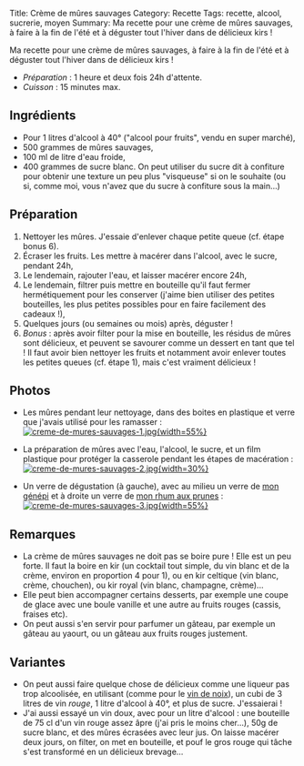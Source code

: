 Title: Crème de mûres sauvages
Category: Recette
Tags: recette, alcool, sucrerie, moyen
Summary: Ma recette pour une crème de mûres sauvages, à faire à la fin de l'été et à déguster tout l'hiver dans de délicieux kirs !

Ma recette pour une crème de mûres sauvages, à faire à la fin de l'été et à déguster tout l'hiver dans de délicieux kirs !

- *Préparation* : 1 heure et deux fois 24h d'attente.
- *Cuisson* : 15 minutes max.

## Ingrédients

- Pour 1 litres d'alcool à 40° ("alcool pour fruits", vendu en super marché),
- 500 grammes de mûres sauvages,
- 100 ml de litre d'eau froide,
- 400 grammes de sucre blanc. On peut utiliser du sucre dit à confiture pour obtenir une texture un peu plus "visqueuse" si on le souhaite (ou si, comme moi, vous n'avez que du sucre à confiture sous la main…)

## Préparation
1. Nettoyer les mûres. J'essaie d'enlever chaque petite queue (cf. étape bonus 6).
2. Écraser les fruits. Les mettre à macérer dans l'alcool, avec le sucre, pendant 24h,
3. Le lendemain, rajouter l'eau, et laisser macérer encore 24h,
4. Le lendemain, filtrer puis mettre en bouteille qu'il faut fermer hermétiquement pour les conserver (j'aime bien utiliser des petites bouteilles, les plus petites possibles pour en faire facilement des cadeaux !),
5. Quelques jours (ou semaines ou mois) après, déguster !
6. *Bonus* : après avoir filter pour la mise en bouteille, les résidus de mûres sont délicieux, et peuvent se savourer comme un dessert en tant que tel ! Il faut avoir bien nettoyer les fruits et notamment avoir enlever toutes les petites queues (cf. étape 1), mais c'est vraiment délicieux !

## Photos
- Les mûres pendant leur nettoyage, dans des boites en plastique et verre que j'avais utilisé pour les ramasser :
    <br>[![creme-de-mures-sauvages-1.jpg]({filename}images/creme-de-mures-sauvages-1.jpg){width=55%}]({filename}images/creme-de-mures-sauvages-1.jpg)<br>

- La préparation de mûres avec l'eau, l'alcool, le sucre, et un film plastique pour protéger la casserole pendant les étapes de macération :
    <br>[![creme-de-mures-sauvages-2.jpg]({filename}images/creme-de-mures-sauvages-2.jpg){width=30%}]({filename}images/creme-de-mures-sauvages-2.jpg)<br>

- Un verre de dégustation (à gauche), avec au milieu un verre de [mon génépi](genepi.html) et à droite un verre de [mon rhum aux prunes](rhum-arrange-aux-prunes.html) :
    <br>[![creme-de-mures-sauvages-3.jpg]({filename}images/creme-de-mures-sauvages-3.jpg){width=55%}]({filename}images/creme-de-mures-sauvages-3.jpg)<br>

## Remarques
- La crème de mûres sauvages ne doit pas se boire pure ! Elle est un peu forte. Il faut la boire en kir (un cocktail tout simple, du vin blanc et de la crème, environ en proportion 4 pour 1), ou en kir celtique (vin blanc, crème, chouchen), ou kir royal (vin blanc, champagne, crème)...
- Elle peut bien accompagner certains desserts, par exemple une coupe de glace avec une boule vanille et une autre au fruits rouges (cassis, fraises etc).
- On peut aussi s'en servir pour parfumer un gâteau, par exemple un gâteau au yaourt, ou un gâteau aux fruits rouges justement.

## Variantes
- On peut aussi faire quelque chose de délicieux comme une liqueur pas trop alcoolisée, en utilisant (comme pour le [vin de noix](vin-de-noix-vertes.html)), un cubi de 3 litres de vin *rouge*, 1 litre d'alcool à 40°, et plus de sucre. J'essaierai !
- J'ai aussi essayé un vin doux, avec pour un litre d'alcool : une bouteille de 75 cl d'un vin rouge assez âpre (j'ai pris le moins cher…), 50g de sucre blanc, et des mûres écrasées avec leur jus. On laisse macérer deux jours, on filter, on met en bouteille, et pouf le gros rouge qui tâche s'est transformé en un délicieux brevage…
